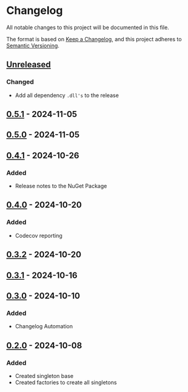 # Changelog

All notable changes to this project will be documented in this file.

The format is based on [Keep a Changelog](https://keepachangelog.com/en/1.1.0/),
and this project adheres to [Semantic Versioning](https://semver.org/spec/v2.0.0.html).

## [Unreleased]

### Changed

- Add all dependency `.dll's` to the release

## [0.5.1] - 2024-11-05

## [0.5.0] - 2024-11-05

## [0.4.1] - 2024-10-26

### Added

- Release notes to the NuGet Package

## [0.4.0] - 2024-10-20

### Added

- Codecov reporting

## [0.3.2] - 2024-10-20

## [0.3.1] - 2024-10-16

## [0.3.0] - 2024-10-10

### Added

- Changelog Automation

## [0.2.0] - 2024-10-08

### Added

- Created singleton base
- Created factories to create all singletons

[Unreleased]: https://github.com/TJC-Tools/TJC.Singleton/compare/v0.5.1...HEAD

[0.5.1]: https://github.com/TJC-Tools/TJC.Singleton/compare/v0.5.0...v0.5.1

[0.5.0]: https://github.com/TJC-Tools/TJC.Singleton/compare/v0.4.1...v0.5.0

[0.4.1]: https://github.com/TJC-Tools/TJC.Singleton/compare/v0.4.0...v0.4.1

[0.4.0]: https://github.com/TJC-Tools/TJC.Singleton/compare/v0.3.2...v0.4.0

[0.3.2]: https://github.com/TJC-Tools/TJC.Singleton/compare/v0.3.1...v0.3.2

[0.3.1]: https://github.com/TJC-Tools/TJC.Singleton/compare/v0.3.0...v0.3.1

[0.3.0]: https://github.com/TJC-Tools/TJC.Singleton/compare/v0.2.0...v0.3.0

[0.2.0]: https://github.com/TJC-Tools/TJC.Singleton/releases/tag/v0.2.0
